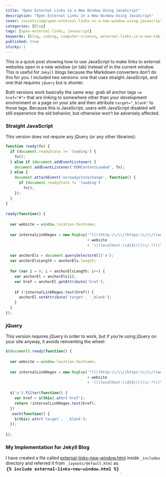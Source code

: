 ```yaml
---
title: "Open External Links in a New Window Using JavaScript"
description: "Open External Links in a New Window Using JavaScript"
cover: /assets/img/open-external-links-in-a-new-window-using-javascript.webp
categories: [Blog]
tags: [open-external-links, javascript]
keywords: [blog, coding, computer-science, external-links-in-a-new-tab, jekyll, hugo, external-links-in-a-new-tab-jekyll, external-links-in-a-new-tab-hugo, javascript, external-links-in-a-new-tab-using-javascript, target-blank, jekyll-target-blank, jekyll-target-blank-using-javascript, open-external-links, open-external-links-javascript]
published: true
sticky: 1
---
```



This is a quick post showing how to use JavaScript to make links to external websites open in a new window (or tab) instead of in the current window. This is useful for ```Jekyll``` blogs because the Markdown converters don’t do this for you. I included two versions: one that uses straight JavaScript, and one that requires ```jQuery``` but is shorter.

Both versions work basically the same way: grab all anchor tags ```<a href="#">``` that are linking to somewhere other than your development environment or a page on your site and then attribute ```target="_blank"``` to those tags. Because this is JavaScript, users with JavaScript disabled will still experience the old behavior, but otherwise won’t be adversely affected.


### Straight JavaScript
This version does not require any jQuery (or any other libraries):

```js
function ready(fn) {
  if (document.readyState != 'loading') {
    fn();
  } else if (document.addEventListener) {
    document.addEventListener('DOMContentLoaded', fn);
  } else {
    document.attachEvent('onreadystatechange', function() {
      if (document.readyState != 'loading')
        fn();
    });
  }
}

ready(function() {

  var website = window.location.hostname;

  var internalLinkRegex = new RegExp('^((((http:\\/\\/|https:\\/\\/)(www\\.)?)?'
                                     + website
                                     + ')|(localhost:\\d{4})|(\\/.*))(\\/.*)?$', '');

  var anchorEls = document.querySelectorAll('a');
  var anchorElsLength = anchorEls.length;

  for (var i = 0; i < anchorElsLength; i++) {
    var anchorEl = anchorEls[i];
    var href = anchorEl.getAttribute('href');

    if (!internalLinkRegex.test(href)) {
      anchorEl.setAttribute('target', '_blank');
    }
  }
});

```

### jQuery
This version requires jQuery in order to work, but if you’re using jQuery on your site anyway, it avoids reinventing the wheel:

```js
$(document).ready(function() {

  var website = window.location.hostname;

  var internalLinkRegex = new RegExp('^((((http:\\/\\/|https:\\/\\/)(www\\.)?)?'
                                     + website
                                     + ')|(localhost:\\d{4})|(\\/.*))(\\/.*)?$', '');

  $('a').filter(function() {
    var href = $(this).attr('href');
    return !internalLinkRegex.test(href);
  })
  .each(function() {
    $(this).attr('target', '_blank');
  });

});

```

### My Implementation for Jekyll Blog
I have created a file called [external-links-new-window.html](https://raw.githubusercontent.com/SamirPaulb/assets/main/external-links-new-window.html) inside ```_includes``` directory and referred it from ```_layouts/default.html``` as <a href="#"><img src="/assets/img/include-external-links-new-window.html-code.png" alt="external-links-new-window"  width="370px" height="22px"></a>.


